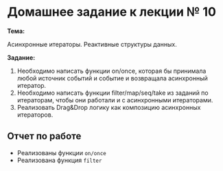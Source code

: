 # Домашнее задание к лекции № 10

**Тема:**

Асинхронные итераторы. Реактивные структуры данных.

**Задание:**

1. Необходимо написать функции on/once, которая бы принимала любой источник событий и событие и возвращала асинхронный итератор.
2. Необходимо написать функции filter/map/seq/take из заданий по итераторам, чтобы они работали и с асинхронными итераторами.
3. Реализовать Drag&Drop логику как композицию асинхронных итераторов.

## Отчет по работе

- Реализованы функции `on/once`
- Реализована функция `filter`
